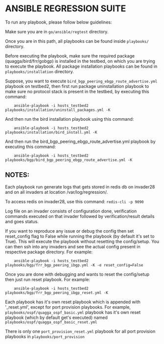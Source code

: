 # ANSIBLE REGRESSION SUITE

To run any playbook, please follow below guidelines:

Make sure you are in `go/ansible/regtest` directory.

Once you are in this path, all playbooks can be found inside `playbooks/` directory. 

Before executing the playbook, make sure the required package (quagga/bird/frr/gobgp) is installed in the testbed, on which you are trying to execute the playbook. All package installation playbooks can be found in `playbooks/installation` directory.

Suppose, you want to execute `bird_bgp_peering_ebgp_route_advertise.yml` playbook on testbed2, then first run package uninstallation playbook to make sure no protocol stack is present in the testbed, by executing this command:

```
    ansible-playbook -i hosts_testbed2 playbooks/installation/uninstall_packages.yml -K
```

And then run the bird installation playbook using this command:

```
    ansible-playbook -i hosts_testbed2 playbooks/installation/bird_install.yml -K
```

And then run the bird_bgp_peering_ebgp_route_advertise.yml playbook by executing this command:

```
    ansible-playbook -i hosts_testbed2 playbooks/bgp/bird_bgp_peering_ebgp_route_advertise.yml -K
```


NOTES:
-----

Each playbook run generate logs that gets stored in redis db on invader28 and on all invaders at location /var/log/regression/.

To access redis on invader28, use this command: `redis-cli -p 9090`

Log file on an invader consists of configuration done, verification commands executed on that invader followed by verification/result details and goes status.

If you want to reproduce any issue or debug the config then set reset_config flag to False while running the playbook (by default it's set to True). This will execute the playbook without resetting the config/setup. You can then ssh into any invaders and see the actual config present in respective package directory. For example:
```
    ansible-playbook -i hosts_testbed2 playbooks/bgp/frr_bgp_peering_ibgp.yml -K -e reset_config=False
```

Once you are done with debugging and wants to reset the config/setup then just run reset playbook. For example:
```
    ansible-playbook -i hosts_testbed2 playbooks/bgp/frr_bgp_peering_ibgp_reset.yml -K
```

Each playbook has it's own reset playbook which is appended with '_reset.yml', except for port provision playbooks. For example, `playbooks/ospf/quagga_ospf_basic.yml` playbook has it's own reset playbook (which by default get's executed) named `playbooks/ospf/quagga_ospf_basic_reset.yml`

There is only one `port_provision_reset.yml` playbook for all port provision playbooks in `playbooks/port_provision`
